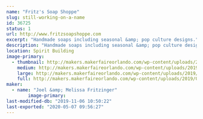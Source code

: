 ```yaml
---
name: "Fritz's Soap Shoppe"
slug: still-working-on-a-name
id: 36725
status: 1
url: http://www.fritzsoapshoppe.com
excerpt: "Handmade soaps including seasonal &amp; pop culture designs."
description: "Handmade soaps including seasonal &amp; pop culture designs."
location: Spirit Building
image-primary:
  - thumbnail: http://makers.makerfaireorlando.com/wp-content/uploads/2019/08/68784534_100198098023462_1881906784793264128_o-150x150.jpg
    medium: http://makers.makerfaireorlando.com/wp-content/uploads/2019/08/68784534_100198098023462_1881906784793264128_o-300x225.jpg
    large: http://makers.makerfaireorlando.com/wp-content/uploads/2019/08/68784534_100198098023462_1881906784793264128_o-1024x768.jpg
    full: http://makers.makerfaireorlando.com/wp-content/uploads/2019/08/68784534_100198098023462_1881906784793264128_o.jpg
maker:
  - name: "Joel &amp; Melissa Fritzinger"
        image-primary: 
last-modified-db: "2019-11-06 10:50:22"
last-exported: "2020-05-07 09:56:27"
---
```

